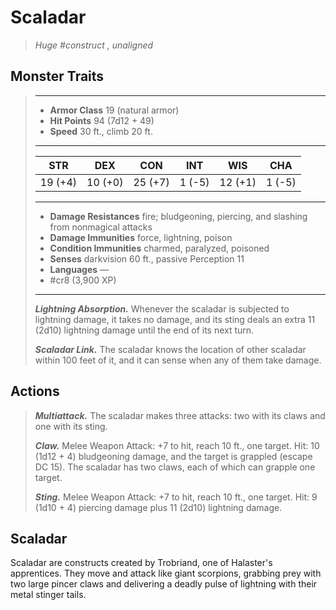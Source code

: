 # Scaladar
>*Huge #construct , unaligned*
## Monster Traits
>___
>- **Armor Class** 19 (natural armor)
>- **Hit Points** 94 (7d12 + 49)
>- **Speed** 30 ft., climb 20 ft.
>___
>|STR|DEX|CON|INT|WIS|CHA|
>|:---:|:---:|:---:|:---:|:---:|:---:|
>|19 (+4)|10 (+0)|25 (+7)|1 (-5)|12 (+1)|1 (-5)|
>___
>- **Damage Resistances** fire; bludgeoning, piercing, and slashing from nonmagical attacks
>- **Damage Immunities** force, lightning, poison
>- **Condition Immunities** charmed, paralyzed, poisoned
>- **Senses** darkvision 60 ft., passive Perception 11
>- **Languages** —
>- #cr8 (3,900 XP)
>___
>***Lightning Absorption.*** Whenever the scaladar is subjected to lightning damage, it takes no damage, and its sting deals an extra 11 (2d10) lightning damage until the end of its next turn.  
>
>***Scaladar Link.*** The scaladar knows the location of other scaladar within 100 feet of it, and it can sense when any of them take damage.  
>
## Actions
>***Multiattack.*** The scaladar makes three attacks: two with its claws and one with its sting.  
>
>***Claw.*** Melee Weapon Attack: +7 to hit, reach 10 ft., one target. Hit: 10 (1d12 + 4) bludgeoning damage, and the target is grappled (escape DC 15). The scaladar has two claws, each of which can grapple one target.  
>
>***Sting.*** Melee Weapon Attack: +7 to hit, reach 10 ft., one target. Hit: 9 (1d10 + 4) piercing damage plus 11 (2d10) lightning damage.
## Scaladar
Scaladar are constructs created by Trobriand, one of Halaster's apprentices. They move and attack like giant scorpions, grabbing prey with two large pincer claws and delivering a deadly pulse of lightning with their metal stinger tails.